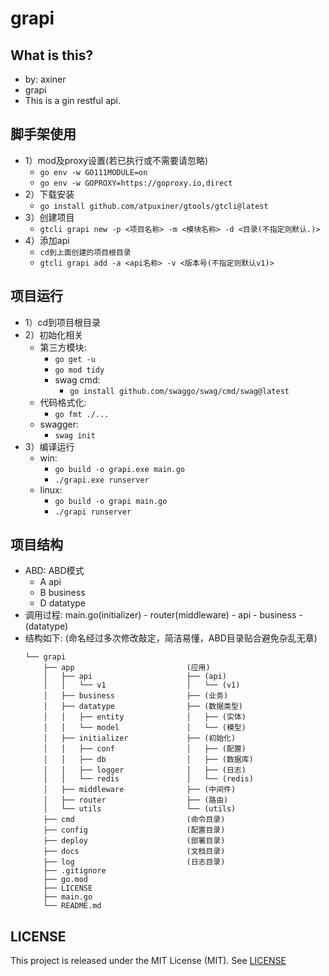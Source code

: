 # grapi

## What is this?
- by: axiner
- grapi
- This is a gin restful api.

## 脚手架使用
- 1）mod及proxy设置(若已执行或不需要请忽略)
  - `go env -w GO111MODULE=on`
  - `go env -w GOPROXY=https://goproxy.io,direct`
- 2）下载安装
  - `go install github.com/atpuxiner/gtools/gtcli@latest`
- 3）创建项目
  - `gtcli grapi new -p <项目名称> -m <模块名称> -d <目录(不指定则默认.)>`
- 4）添加api
  - `cd到上面创建的项目根目录`
  - `gtcli grapi add -a <api名称> -v <版本号(不指定则默认v1)>`

## 项目运行
- 1）cd到项目根目录
- 2）初始化相关
  - 第三方模块:
    - `go get -u`
    - `go mod tidy`
    - swag cmd:
      - `go install github.com/swaggo/swag/cmd/swag@latest`
  - 代码格式化:
    - `go fmt ./...`
  - swagger:
    - `swag init`
- 3）编译运行
  - win:
    - `go build -o grapi.exe main.go`
    - `./grapi.exe runserver`
  - linux:
    - `go build -o grapi main.go`
    - `./grapi runserver`

## 项目结构
- ABD: ABD模式
  - A   api
  - B   business
  - D   datatype
- 调用过程: main.go(initializer) - router(middleware) - api - business - (datatype)
- 结构如下: (命名经过多次修改敲定，简洁易懂，ABD目录贴合避免杂乱无章)
  ```
  └── grapi
      ├── app                         (应用)
      │   ├── api                     ├── (api)
      │   │   └── v1                  │   └── (v1)
      │   ├── business                ├── (业务)
      │   ├── datatype                ├── (数据类型)
      │   │   ├── entity              │   ├── (实体)
      │   │   └── model               │   └── (模型)
      │   ├── initializer             ├── (初始化)
      │   │   ├── conf                │   ├── (配置)
      │   │   ├── db                  │   ├── (数据库)
      │   │   ├── logger              │   ├── (日志)
      │   │   └── redis               │   └── (redis)
      │   ├── middleware              ├── (中间件)
      │   ├── router                  ├── (路由)
      │   └── utils                   └── (utils)
      ├── cmd                         (命令目录)
      ├── config                      (配置目录)
      ├── deploy                      (部署目录)
      ├── docs                        (文档目录)
      ├── log                         (日志目录)
      ├── .gitignore
      ├── go.mod
      ├── LICENSE
      ├── main.go
      └── README.md
  ```

## LICENSE
This project is released under the MIT License (MIT). See [LICENSE](LICENSE)
